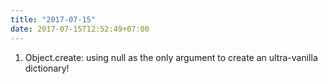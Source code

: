 ```yaml
---
title: "2017-07-15"
date: 2017-07-15T12:52:49+07:00
---
```


1. Object.create:  using null as the only argument to create an ultra-vanilla dictionary!